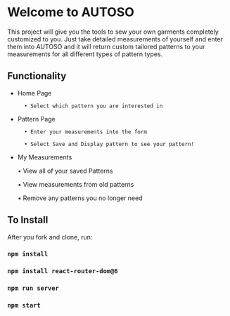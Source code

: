 # Welcome to AUTOSO

This project will give you the tools to sew your own garments completely customized to you. Just take detailed measurements of yourself and enter them into AUTOSO and it will return custom tailored patterns to your measurements for all different types of pattern types. 

## Functionality

- Home Page

        • Select which pattern you are interested in

- Pattern Page

        • Enter your measurements into the form

        • Select Save and Display pattern to see your pattern!

- My Measurements

    • View all of your saved Patterns

    • View measurements from old patterns
    
    • Remove any patterns you no longer need


## To Install

After you fork and clone, run: 

### `npm install`

### `npm install react-router-dom@6`

### `npm run server`

### `npm start`
